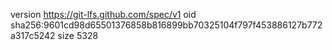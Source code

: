 version https://git-lfs.github.com/spec/v1
oid sha256:9601cd98d65501376858b816899bb70325104f797f453886127b772a317c5242
size 5328
